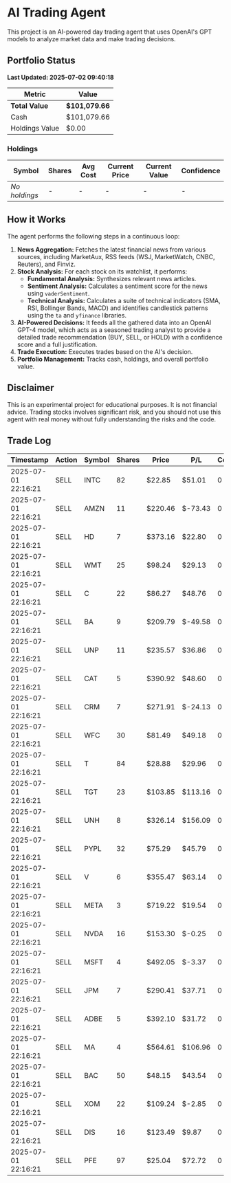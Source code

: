 # AI Trading Agent

This project is an AI-powered day trading agent that uses OpenAI's GPT models to analyze market data and make trading decisions.

## Portfolio Status

<!--PORTFOLIO_STATUS_START-->
**Last Updated: 2025-07-02 09:40:18**

| Metric | Value |
|---|---|
| **Total Value** | **$101,079.66** |
| Cash | $101,079.66 |
| Holdings Value | $0.00 |

### Holdings
| Symbol | Shares | Avg Cost | Current Price | Current Value | Confidence |
|---|---|---|---|---|---|
| *No holdings* | - | - | - | - | - |

<!--PORTFOLIO_STATUS_END-->

## How it Works

The agent performs the following steps in a continuous loop:

1.  **News Aggregation:** Fetches the latest financial news from various sources, including MarketAux, RSS feeds (WSJ, MarketWatch, CNBC, Reuters), and Finviz.
2.  **Stock Analysis:** For each stock on its watchlist, it performs:
    *   **Fundamental Analysis:** Synthesizes relevant news articles.
    *   **Sentiment Analysis:** Calculates a sentiment score for the news using `vaderSentiment`.
    *   **Technical Analysis:** Calculates a suite of technical indicators (SMA, RSI, Bollinger Bands, MACD) and identifies candlestick patterns using the `ta` and `yfinance` libraries.
3.  **AI-Powered Decisions:** It feeds all the gathered data into an OpenAI GPT-4 model, which acts as a seasoned trading analyst to provide a detailed trade recommendation (BUY, SELL, or HOLD) with a confidence score and a full justification.
4.  **Trade Execution:** Executes trades based on the AI's decision.
5.  **Portfolio Management:** Tracks cash, holdings, and overall portfolio value.

## Disclaimer

This is an experimental project for educational purposes. It is not financial advice. Trading stocks involves significant risk, and you should not use this agent with real money without fully understanding the risks and the code.

## Trade Log

<!--TRADE_LOG_START-->
| Timestamp | Action | Symbol | Shares | Price | P/L | Confidence |
|---|---|---|---|---|---|---|
| 2025-07-01 22:16:21 | SELL | INTC | 82 | $22.85 | $51.01 | 0 |
| 2025-07-01 22:16:21 | SELL | AMZN | 11 | $220.46 | $-73.43 | 0 |
| 2025-07-01 22:16:21 | SELL | HD | 7 | $373.16 | $22.80 | 0 |
| 2025-07-01 22:16:21 | SELL | WMT | 25 | $98.24 | $29.13 | 0 |
| 2025-07-01 22:16:21 | SELL | C | 22 | $86.27 | $48.76 | 0 |
| 2025-07-01 22:16:21 | SELL | BA | 9 | $209.79 | $-49.58 | 0 |
| 2025-07-01 22:16:21 | SELL | UNP | 11 | $235.57 | $36.86 | 0 |
| 2025-07-01 22:16:21 | SELL | CAT | 5 | $390.92 | $48.60 | 0 |
| 2025-07-01 22:16:21 | SELL | CRM | 7 | $271.91 | $-24.13 | 0 |
| 2025-07-01 22:16:21 | SELL | WFC | 30 | $81.49 | $49.18 | 0 |
| 2025-07-01 22:16:21 | SELL | T | 84 | $28.88 | $29.96 | 0 |
| 2025-07-01 22:16:21 | SELL | TGT | 23 | $103.85 | $113.16 | 0 |
| 2025-07-01 22:16:21 | SELL | UNH | 8 | $326.14 | $156.09 | 0 |
| 2025-07-01 22:16:21 | SELL | PYPL | 32 | $75.29 | $45.79 | 0 |
| 2025-07-01 22:16:21 | SELL | V | 6 | $355.47 | $63.14 | 0 |
| 2025-07-01 22:16:21 | SELL | META | 3 | $719.22 | $19.54 | 0 |
| 2025-07-01 22:16:21 | SELL | NVDA | 16 | $153.30 | $-0.25 | 0 |
| 2025-07-01 22:16:21 | SELL | MSFT | 4 | $492.05 | $-3.37 | 0 |
| 2025-07-01 22:16:21 | SELL | JPM | 7 | $290.41 | $37.71 | 0 |
| 2025-07-01 22:16:21 | SELL | ADBE | 5 | $392.10 | $31.72 | 0 |
| 2025-07-01 22:16:21 | SELL | MA | 4 | $564.61 | $106.96 | 0 |
| 2025-07-01 22:16:21 | SELL | BAC | 50 | $48.15 | $43.54 | 0 |
| 2025-07-01 22:16:21 | SELL | XOM | 22 | $109.24 | $-2.85 | 0 |
| 2025-07-01 22:16:21 | SELL | DIS | 16 | $123.49 | $9.87 | 0 |
| 2025-07-01 22:16:21 | SELL | PFE | 97 | $25.04 | $72.72 | 0 |

<!--TRADE_LOG_END--> 
